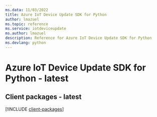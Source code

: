 ```yaml
---
ms.data: 11/03/2022
title: Azure IoT Device Update SDK for Python
author: lmazuel
ms.topic: reference
ms.service: iotdeviceupdate
ms.author: lmazuel
description: Reference for Azure IoT Device Update SDK for Python
ms.devlang: python
---
```

# Azure IoT Device Update SDK for Python - latest

## Client packages - latest
[!INCLUDE [client-packages](iot-device-update-client-index.md)]